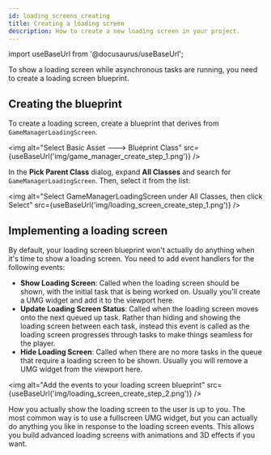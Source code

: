 ```yaml
---
id: loading_screens_creating
title: Creating a loading screen
description: How to create a new loading screen in your project.
---
```


import useBaseUrl from '@docusaurus/useBaseUrl';

To show a loading screen while asynchronous tasks are running, you need to create a loading screen blueprint.

## Creating the blueprint

To create a loading screen, create a blueprint that derives from `GameManagerLoadingScreen`.

<img alt="Select Basic Asset 🡒 Blueprint Class" src={useBaseUrl('img/game_manager_create_step_1.png')} />

In the **Pick Parent Class** dialog, expand **All Classes** and search for `GameManagerLoadingScreen`. Then, select it from the list:

<img alt="Select GameManagerLoadingScreen under All Classes, then click Select" src={useBaseUrl('img/loading_screen_create_step_1.png')} />

## Implementing a loading screen

By default, your loading screen blueprint won't actually do anything when it's time to show a loading screen. You need to add event handlers for the following events:

- **Show Loading Screen**: Called when the loading screen should be shown, with the initial task that is being worked on. Usually you'll create a UMG widget and add it to the viewport here.
- **Update Loading Screen Status**: Called when the loading screen moves onto the next queued up task. Rather than hiding and showing the loading screen between each task, instead this event is called as the loading screen progresses through tasks to make things seamless for the player.
- **Hide Loading Screen**: Called when there are no more tasks in the queue that require a loading screen to be shown. Usually you will remove a UMG widget from the viewport here.

<img alt="Add the events to your loading screen blueprint" src={useBaseUrl('img/loading_screen_create_step_2.png')} />

How you actually show the loading screen to the user is up to you. The most common way is to use a fullscreen UMG widget, but you can actually do anything you like in response to the loading screen events. This allows you build advanced loading screens with animations and 3D effects if you want.